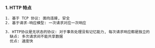 #### 1. HTTP 特点

```txt
1. 基于 TCP 协议: 面向连接, 安全
2. 基于请求-响应模型: 一次请求对应一次响应

3. HTTP协议是无状态的协议: 对于事务处理没有记忆能力, 每次请求响应都是独立的
  缺点: 多次请求间不能共享数据
  优点: 速度快
```

